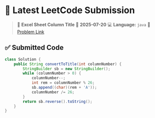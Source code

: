 # 🧠 Latest LeetCode Submission

> 📌 **Excel Sheet Column Title**
> 📅 **2025-07-20**
> 💻 **Language:** `java`
> 🔗 [Problem Link](https://leetcode.com/problems/excel-sheet-column-title/)

## ✅ Submitted Code

```java
class Solution {
    public String convertToTitle(int columnNumber) {
        StringBuilder sb = new StringBuilder();
        while (columnNumber > 0) {
            columnNumber--;
            int rem = columnNumber % 26;
            sb.append((char)(rem + 'A'));
            columnNumber /= 26;
        }
        return sb.reverse().toString();
    }
}

```

<!-- Updated: 2025-07-21 03:27:24.915830 -->
